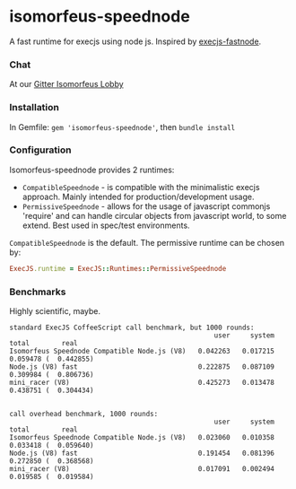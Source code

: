 # isomorfeus-speednode

A fast runtime for execjs using node js.
Inspired by [execjs-fastnode](https://github.com/jhawthorn/execjs-fastnode).

### Chat
At our [Gitter Isomorfeus Lobby](http://gitter.im/isomorfeus/Lobby) 

### Installation

In Gemfile:
`gem 'isomorfeus-speednode'`, then `bundle install`

### Configuration

Isomorfeus-speednode provides 2 runtimes:
- `CompatibleSpeednode` - is compatible with the minimalistic execjs approach. Mainly intended for production/development usage.
- `PermissiveSpeednode` - allows for the usage of javascript commonjs 'require' and can handle circular objects from javascript world, to some extend.
Best used in spec/test environments.

`CompatibleSpeednode` is the default. The permissive runtime can be chosen by:

```ruby
ExecJS.runtime = ExecJS::Runtimes::PermissiveSpeednode
```

### Benchmarks

Highly scientific, maybe.
```
standard ExecJS CoffeeScript call benchmark, but 1000 rounds:
                                                   user     system      total        real
Isomorfeus Speednode Compatible Node.js (V8)   0.042263   0.017215   0.059478 (  0.442855)
Node.js (V8) fast                              0.222875   0.087109   0.309984 (  0.806736)
mini_racer (V8)                                0.425273   0.013478   0.438751 (  0.304434)


call overhead benchmark, 1000 rounds:
                                                   user     system      total        real
Isomorfeus Speednode Compatible Node.js (V8)   0.023060   0.010358   0.033418 (  0.059640)
Node.js (V8) fast                              0.191454   0.081396   0.272850 (  0.368568)
mini_racer (V8)                                0.017091   0.002494   0.019585 (  0.019584)
```

